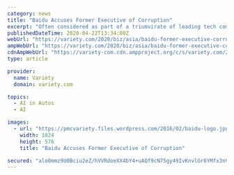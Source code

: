```yaml
---
category: news
title: "Baidu Accuses Former Executive of Corruption"
excerpt: "Often considered as part of a triumvirate of leading tech companies in China, alongside Alibaba and Tencent, Baidu’s activities stretch from search and maps to AI and self-driving cars."
publishedDateTime: 2020-04-22T13:34:00Z
webUrl: "https://variety.com/2020/biz/asia/baidu-former-executive-corruption-allegations-1234587072/"
ampWebUrl: "https://variety.com/2020/biz/asia/baidu-former-executive-corruption-allegations-1234587072/amp/"
cdnAmpWebUrl: "https://variety-com.cdn.ampproject.org/c/s/variety.com/2020/biz/asia/baidu-former-executive-corruption-allegations-1234587072/amp/"
type: article

provider:
  name: Variety
  domain: variety.com

topics:
  - AI in Autos
  - AI

images:
  - url: "https://pmcvariety.files.wordpress.com/2016/02/baidu-logo.jpg?w=1024"
    width: 1024
    height: 576
    title: "Baidu Accuses Former Executive of Corruption"

secured: "alo0mmz9U0Bciu2eZ/hVVRdoeXX4bY4+uAQf9cN75gy49IvKnvlGr6YMfx3n9sfw9/fQSliyTTMbHR2LJ7OGTAhYj02fzy+gojQcslORkPvyyaxSk8rmgYC+r3FAOY/31pi3MYnmwr95KPfQZhl+EKEpDVoPvhtOSvscqXA9cqQnd7sAL5kD+m0POJaE42BwML75e0MqIYoj34tFijwUsEDd3c1x5JHqDXxoAFCCsTf+q7iAFR7TQ2skaI47SZCHxTXmR3BKT0tlVnEJduqE0WnGI7EdTeyFZqdW8BDxZoy49obGF+lLAE4Xo9GYxf9r;FqoSiHfVv2hLN/QDr/o/pQ=="
---
```


